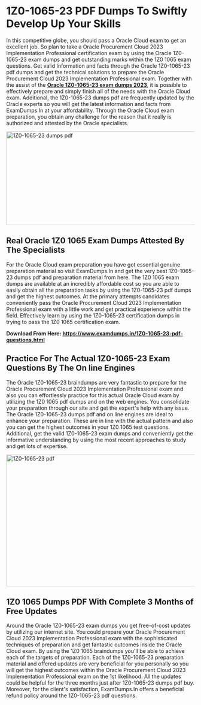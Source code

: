 <h1><strong>1Z0-1065-23 PDF Dumps To Swiftly Develop Up Your Skills</strong></h1>
<p>In this competitive globe, you should pass a Oracle Cloud exam to get an excellent job. So plan to take a Oracle Procurement Cloud 2023 Implementation Professional certification exam by using the Oracle 1Z0-1065-23 exam dumps and get outstanding marks within the 1Z0 1065 exam questions. Get valid Information and facts through the Oracle 1Z0-1065-23 pdf dumps and get the technical solutions to prepare the Oracle Procurement Cloud 2023 Implementation Professional exam. Together with the assist of the <strong><a href="https://www.examdumps.in/1Z0-1065-23-pdf-questions.html">Oracle 1Z0-1065-23 exam dumps 2023</a></strong>, it is possible to effectively prepare and simply finish all of the needs with the Oracle Cloud exam. Additional, the 1Z0-1065-23 dumps pdf are frequently updated by the Oracle experts so you will get the latest information and facts from ExamDumps.In at your affordability. Through the Oracle Cloud exam preparation, you obtain any challenge for the reason that it really is authorized and attested by the Oracle specialists.</p>
<p><img src="https://i.ibb.co/zxJwW90/Copy-of-Online-Classes-Twitter-header-post-Made-with-Poster-My-Wall-1.png" alt="1Z0-1065-23 dumps pdf" width="750" height="250" /></p>
<h2><strong>Real Oracle 1Z0 1065 Exam Dumps Attested By The Specialists</strong></h2>
<p>For the Oracle Cloud exam preparation you have got essential genuine preparation material so visit ExamDumps.In and get the very best 1Z0-1065-23 dumps pdf and preparation material from here. The 1Z0 1065 exam dumps are available at an incredibly affordable cost so you are able to easily obtain all the preparation tasks by using the 1Z0-1065-23 pdf dumps and get the highest outcomes. At the primary attempts candidates conveniently pass the Oracle Procurement Cloud 2023 Implementation Professional exam with a little work and get practical experience within the field. Effectively learn by using the 1Z0-1065-23 certification dumps in trying to pass the 1Z0 1065 certification exam.</p>
<p><strong>Download From Here:&nbsp;<a href="https://www.examdumps.in/1Z0-1065-23-pdf-questions.html">https://www.examdumps.in/1Z0-1065-23-pdf-questions.html</a></strong></p>
<h2><strong>Practice For The Actual 1Z0-1065-23 Exam Questions By The On line Engines</strong></h2>
<p>The Oracle 1Z0-1065-23 braindumps are very fantastic to prepare for the Oracle Procurement Cloud 2023 Implementation Professional exam and also you can effortlessly practice for this actual Oracle Cloud exam by utilizing the 1Z0 1065 pdf dumps and on the web engines. You consolidate your preparation through our site and get the expert's help with any issue. The Oracle 1Z0-1065-23 dumps pdf and on line engines are ideal to enhance your preparation. These are in line with the actual pattern and also you can get the highest outcomes in your 1Z0 1065 test questions. Additional, get the valid 1Z0-1065-23 exam dumps and conveniently get the informative understanding by using the most recent approaches to study and get lots of expertise.</p>
<p><a href="https://www.examdumps.in/1Z0-1065-23-pdf-questions.html"><img src="https://i.ibb.co/QkNtdwY/Copy-of-Zoom-Online-Classes-Facebook-Share-Po-Made-with-Poster-My-Wall-1.jpg" alt="1Z0-1065-23 pdf" width="670" height="352" /></a></p>
<h2><strong>1Z0 1065 Dumps PDF With Complete 3 Months of Free Updates</strong></h2>
<p>Around the Oracle 1Z0-1065-23 exam dumps you get free-of-cost updates by utilizing our internet site. You could prepare your Oracle Procurement Cloud 2023 Implementation Professional exam with the sophisticated techniques of preparation and get fantastic outcomes inside the Oracle Cloud exam. By using the 1Z0 1065 braindumps you'll be able to achieve each of the targets of preparation. Each of the 1Z0-1065-23 preparation material and offered updates are very beneficial for you personally so you will get the highest outcomes within the Oracle Procurement Cloud 2023 Implementation Professional exam on the 1st likelihood. All the updates could be helpful for the three months just after 1Z0-1065-23 dumps pdf buy. Moreover, for the client's satisfaction, ExamDumps.In offers a beneficial refund policy around the 1Z0-1065-23 pdf questions.</p>
